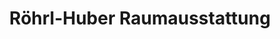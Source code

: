 ---
title: "Röhrl-Huber Raumausstattung"
url: /langquaid/roehrl-huber-raumausstattung/
shop: Gardinen
---